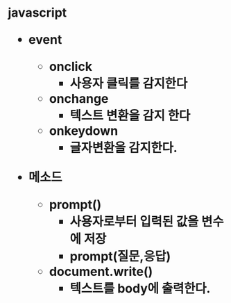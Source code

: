 <h1> javascript

+ event
  + onclick
    + 사용자 클릭를 감지한다
  + onchange
    + 텍스트 변환을 감지 한다
  + onkeydown
    + 글자변환을 감지한다.

+ 메소드
  + prompt()
    + 사용자로부터 입력된 값을 변수에 저장
    + prompt(질문,응답) 
  + document.write()
    + 텍스트를 body에 출력한다.